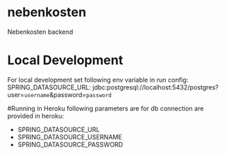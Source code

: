 # nebenkosten
Nebenkosten backend

# Local Development
For local development set following env variable in run config:
SPRING_DATASOURCE_URL: jdbc:postgresql://localhost:5432/postgres?user=`username`&password=`password`


#Running in Heroku
following parameters are for db connection are provided in heroku:
* SPRING_DATASOURCE_URL
* SPRING_DATASOURCE_USERNAME
* SPRING_DATASOURCE_PASSWORD
